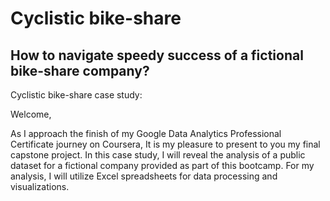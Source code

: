 # Cyclistic bike-share

## How to navigate speedy success of a fictional bike-share company?



Cyclistic bike-share case study:

Welcome,

As I approach the finish of my Google Data Analytics Professional Certificate journey on Coursera, It is my pleasure to present to you my final capstone project. In this case study, I will reveal the analysis of a public dataset for a fictional company provided as part of this bootcamp. For my analysis, I will utilize Excel spreadsheets for data processing and visualizations.
